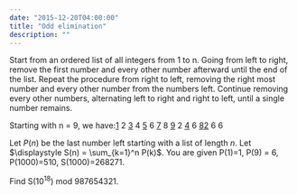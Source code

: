 ```yaml
---
date: "2015-12-20T04:00:00"
title: "Odd elimination"
description: ""
---
```


<p>
Start from an ordered list of all integers from 1 to n. Going from left to right, remove the first number and every other number afterward until the end of the list. Repeat the procedure from right to left, removing the right most number and every other number from the numbers left. Continue removing every other numbers, alternating left to right and right to left, until a single number remains.
</p>
<p>
Starting with n = 9, we have:<u>1</u> 2 <u>3</u> 4 <u>5</u> 6 <u>7</u> 8 <u>9</u>
2 <u>4</u> 6 <u>8</u><u>2</u> 6
6
</p>
<p>
Let <var>P</var>(<var>n</var>) be the last number left starting with a list of length <var>n</var>.
Let $\displaystyle S(n) = \sum_{k=1}^n P(k)$.
You are given P(1)=1, P(9) = 6, P(1000)=510, S(1000)=268271.
</p>
<p>
Find S(10<sup>18</sup>) mod 987654321.
</p>

